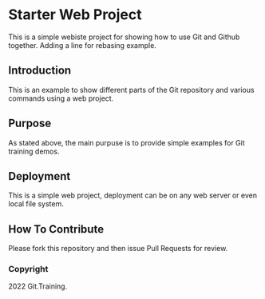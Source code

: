# Starter Web Project

This is a simple webiste project for showing how to use Git and Github together.
Adding a line for rebasing example.

## Introduction

This is an example to show different parts of the Git repository and various
commands using a web project.

## Purpose

As stated above, the main purpuse is to provide simple examples for Git training
demos.

## Deployment

This is a simple web project, deployment can be on any web server or even local
file system.

## How To Contribute

Please fork this repository and then issue Pull Requests for review.

### Copyright

2022 Git.Training.